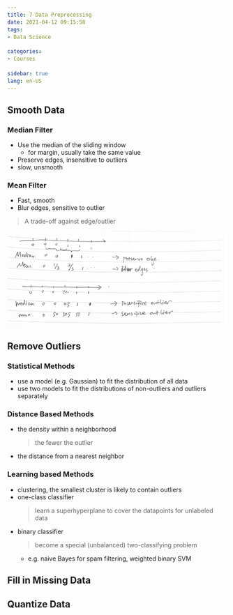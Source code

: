 ```yaml
---
title: 7 Data Preprocessing
date: 2021-04-12 09:15:58
tags: 
- Data Science

categories: 
- Courses

sidebar: true
lang: en-US
---
```



<!-- more -->

## Smooth Data

### Median Filter

- Use the median of the sliding window
  - for margin, usually take the same value
- Preserve edges, insensitive to outliers
- slow, unsmooth

### Mean Filter
- Fast, smooth
- Blur edges, sensitive to outlier

> A trade-off against edge/outlier


![](./img/04-12-09-31-15.png)

## Remove Outliers

### Statistical Methods

- use a model (e.g. Gaussian) to fit the distribution of all data
- use two models to fit the distributions of non-outliers and outliers separately

### Distance Based Methods

- the density within a neighborhood
  > the fewer the outlier
- the distance from a nearest neighbor


### Learning based Methods
- clustering, the smallest cluster is likely to contain outliers
- one-class classifier
  > learn a superhyperplane to cover the datapoints for unlabeled data
- binary classifier
  > become a special (unbalanced) two-classifying problem
  - e.g. naive Bayes for spam filtering, weighted binary SVM




## Fill in Missing Data

## Quantize Data